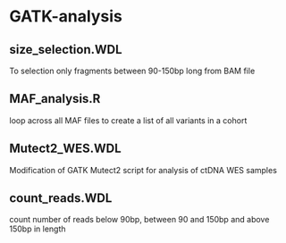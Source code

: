 # GATK-analysis

## size_selection.WDL
To selection only fragments between 90-150bp long from BAM file

## MAF_analysis.R
loop across all MAF files to create a list of all variants in a cohort


## Mutect2_WES.WDL
Modification of GATK Mutect2 script for analysis of ctDNA WES samples

## count_reads.WDL
count number of reads below 90bp, between 90 and 150bp and above 150bp in length
